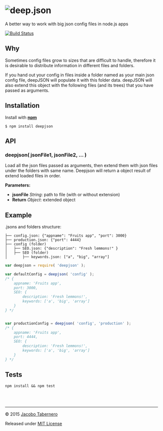 ![deep.json](https://raw.githubusercontent.com/jacoborus/deepJSON/master/brand/logo.png 'deepjson logo')
========================================================================================================

A better way to work with big json config files in node.js apps

[![Build Status](https://travis-ci.org/jacoborus/deep-json.svg?branch=master)](https://travis-ci.org/jacoborus/deep-json)


Why
---

Sometimes config files grow to sizes that are difficult to handle, therefore it is desirable to distribute information in different files and folders.

If you hand out your config in files inside a folder named as your main json config file, deepJSON will populate it with this folder data. deepJSON will also extend this object with the following files (and its trees) that you have passed as arguments.


Installation
------------

Install with **[npm](https://www.npmjs.org/package/deepjson)**
```
$ npm install deepjson
```

API
---

### deepjson( jsonFile1, jsonFile2, ... )

Load all the json files passed as arguments, then extend them with json files under the folders with same name. Deepjson will return a object result of extend loaded files in order.


**Parameters:**

- **jsonFile** *String*: path to file (with or without extension)
- **Return** *Object*: extended object


Example
-------

.jsons and folders structure:
```
├── config.json: {"appname": "Fruits app", "port": 3000}
├── production.json: {"port": 4444}
├── config (folder)
│   ├── SEO.json: {"description": "Fresh lemmons!" }
│   ├── SEO (folder)
│       ├── keywords.json: ["a", "big", "array"]
```

```js
var deepjson = require( 'deepjson' );

var defaultConfig = deepjson( 'config' );
/* {
    appname: 'Fruits app',
    port: 3000,
    SEO: {
        description: 'Fresh lemmons!',
        keywords: ['a', 'big', 'array']
    }
} */


var productionConfig = deepjson( 'config', 'production' );
/* {
    appname: 'Fruits app',
    port: 4444,
    SEO: {
        description: 'Fresh lemmons!',
        keywords: ['a', 'big', 'array']
    }
} */
```


Tests
-----

```
npm install && npm test
```

<br><br>

---

© 2015 [Jacobo Tabernero](https://github.com/jacoborus)

Released under [MIT License](https://raw.github.com/jacoborus/deepJSON/master/LICENSE)